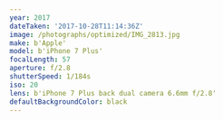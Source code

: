 ```yaml
---
year: 2017
dateTaken: '2017-10-28T11:14:36Z'
image: /photographs/optimized/IMG_2813.jpg
make: b'Apple'
model: b'iPhone 7 Plus'
focalLength: 57
aperture: f/2.8
shutterSpeed: 1/184s
iso: 20
lens: b'iPhone 7 Plus back dual camera 6.6mm f/2.8'
defaultBackgroundColor: black
---
```

